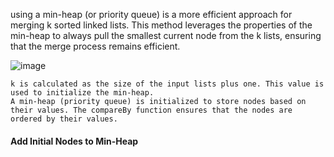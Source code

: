 using a min-heap (or priority queue) is a more efficient approach for merging k sorted linked lists. 
This method leverages the properties of the min-heap to always pull the smallest current node from the k lists, ensuring that the merge process remains efficient.



![image](https://github.com/saram12saram2/JavaKot/assets/133630488/cd1a2776-8425-4ba5-a142-6235fb44031a)


    k is calculated as the size of the input lists plus one. This value is used to initialize the min-heap.
    A min-heap (priority queue) is initialized to store nodes based on their values. The compareBy function ensures that the nodes are ordered by their values.

#### Add Initial Nodes to Min-Heap

